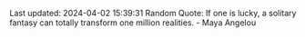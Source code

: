 Last updated: 2024-04-02 15:39:31
Random Quote: If one is lucky, a solitary fantasy can totally transform one million realities. - Maya Angelou